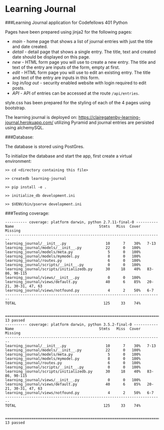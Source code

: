# Learning Journal

###Learning Journal application for Codefellows 401 Python

Pages have been prepared using jinja2 for the following pages:

- *main* - home page that shows a list of journal entries with just the title and date created.
- *detail* - detail page that shows a single entry. The title, text and created date should be displayed on this page.
- *new* - HTML form page you will use to create a new entry. The title and text of the entry are inputs of the form, empty at first.
- *edit* - HTML form page you will use to edit an existing entry. The title and text of the entry are inputs in this form.
- *log in/log out* - security enabled website with login required to edit posts.
- *API* - API of entries can be accessed at the route `/api/entries`.


style.css has been prepared for the styling of each of the 4 pages using bootstrap.

The learning journal is deployed on: https://clairegatenby-learning-journal.herokuapp.com/ utilizing Pyramid and journal entries are persisted using alchemySQL.


###Database:

The database is stored using PostGres.

To initialize the database and start the app, first create a virtual environment:
```
>> cd <directory containing this file>

>> createdb learning-journal

>> pip install -e .

>> initialize_db development.ini

>> $VENV/bin/pserve development.ini
```


###Testing coverage:

```
---------- coverage: platform darwin, python 2.7.11-final-0 ----------
Name                                       Stmts   Miss  Cover   Missing
------------------------------------------------------------------------
learning_journal/__init__.py                  10      7    30%   7-13
learning_journal/models/__init__.py           22      0   100%
learning_journal/models/meta.py                5      0   100%
learning_journal/models/mymodel.py             8      0   100%
learning_journal/routes.py                     6      0   100%
learning_journal/scripts/__init__.py           0      0   100%
learning_journal/scripts/initializedb.py      30     18    40%   83-86, 90-115
learning_journal/views/__init__.py             0      0   100%
learning_journal/views/default.py             40      6    85%   20-21, 30-31, 47, 63
learning_journal/views/notfound.py             4      2    50%   6-7
------------------------------------------------------------------------
TOTAL                                        125     33    74%


=================================================================================== 13 passed
---------- coverage: platform darwin, python 3.5.2-final-0 -----------
Name                                       Stmts   Miss  Cover   Missing
------------------------------------------------------------------------
learning_journal/__init__.py                  10      7    30%   7-13
learning_journal/models/__init__.py           22      0   100%
learning_journal/models/meta.py                5      0   100%
learning_journal/models/mymodel.py             8      0   100%
learning_journal/routes.py                     6      0   100%
learning_journal/scripts/__init__.py           0      0   100%
learning_journal/scripts/initializedb.py      30     18    40%   83-86, 90-115
learning_journal/views/__init__.py             0      0   100%
learning_journal/views/default.py             40      6    85%   20-21, 30-31, 47, 63
learning_journal/views/notfound.py             4      2    50%   6-7
------------------------------------------------------------------------
TOTAL                                        125     33    74%


=================================================================================== 13 passed 
```